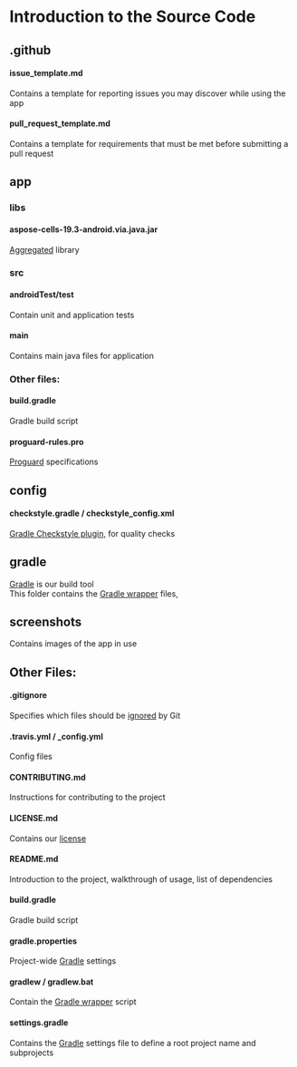 # Introduction to the Source Code

## .github

#### issue_template.md
Contains a template for reporting issues you may
discover while using the app

#### pull_request_template.md
Contains a template for requirements that must be met before submitting
a pull request

## app

### libs

#### aspose-cells-19.3-android.via.java.jar
[Aggregated](https://docs.oracle.com/javase/8/docs/technotes/guides/jar/jarGuide.html) library

### src

#### androidTest/test
Contain unit and application tests

#### main
Contains main java files for application

### Other files:

#### build.gradle
Gradle build script

#### proguard-rules.pro
[Proguard](https://guides.codepath.com/android/Configuring-ProGuard) specifications

## config

#### checkstyle.gradle / checkstyle_config.xml
[Gradle Checkstyle plugin](https://docs.gradle.org/current/userguide/checkstyle_plugin.html), for quality checks

## gradle
[Gradle](https://docs.gradle.org/current/userguide/getting_started_eng.html) is our build tool  
This folder contains the [Gradle wrapper](https://docs.gradle.org/current/userguide/gradle_wrapper_basics.html) files, 

## screenshots
Contains images of the app in use

## Other Files:

#### .gitignore
Specifies which files should be [ignored](https://git-scm.com/docs/gitignore) by Git

#### .travis.yml / _config.yml
Config files

#### CONTRIBUTING.md
Instructions for contributing to the project

#### LICENSE.md
Contains our [license](https://gist.github.com/kn9ts/cbe95340d29fc1aaeaa5dd5c059d2e60)

#### README.md
Introduction to the project, walkthrough of usage, list of dependencies

#### build.gradle
Gradle build script

#### gradle.properties
Project-wide [Gradle](https://docs.gradle.org/current/userguide/getting_started_eng.html) settings

#### gradlew / gradlew.bat
Contain the [Gradle wrapper](https://docs.gradle.org/current/userguide/gradle_wrapper_basics.html) script

#### settings.gradle
Contains the [Gradle](https://docs.gradle.org/current/userguide/gradle_basics.html) settings file to define a root project name and subprojects

